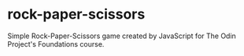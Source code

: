 # rock-paper-scissors
Simple Rock-Paper-Scissors game created by JavaScript for The Odin Project's Foundations course.
